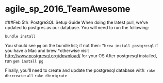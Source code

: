 # agile_sp_2016_TeamAwesome

###Feb 5th: PostgreSQL Setup Guide
When doing the latest pull, we've updated to postgres as our database. You will need to run the following:

`bundle install`

You should see `pg` on the bundle list; if not then:
  *`brew install postgresql` if you have a Mac and brew
  *otherwise visit http://www.postgresql.org/download/ for your OS
After postgresql installed, run `gem install pg`

Finally, you'll need to create and update the postgresql database with:
`rake db:create:all`
`rake db:migrate`

